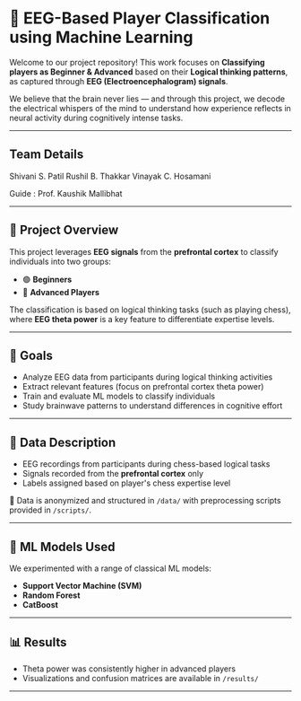 # 🧠 EEG-Based Player Classification using Machine Learning

Welcome to our project repository! This work focuses on **Classifying players as Beginner & Advanced** based on their **Logical thinking patterns**, as captured through **EEG (Electroencephalogram) signals**.

We believe that the brain never lies — and through this project, we decode the electrical whispers of the mind to understand how experience reflects in neural activity during cognitively intense tasks.

---
## Team Details

Shivani S. Patil
Rushil B. Thakkar
Vinayak C. Hosamani

Guide : Prof. Kaushik Mallibhat

---

## 🧬 Project Overview

This project leverages **EEG signals** from the **prefrontal cortex** to classify individuals into two groups:

- 🟢 **Beginners**
- 🔵 **Advanced Players**

The classification is based on logical thinking tasks (such as playing chess), where **EEG theta power** is a key feature to differentiate expertise levels.

---

## 🚀 Goals

- Analyze EEG data from participants during logical thinking activities
- Extract relevant features (focus on prefrontal cortex theta power)
- Train and evaluate ML models to classify individuals
- Study brainwave patterns to understand differences in cognitive effort

---

## 🧠 Data Description

- EEG recordings from participants during chess-based logical tasks
- Signals recorded from the **prefrontal cortex** only
- Labels assigned based on player's chess expertise level

📁 Data is anonymized and structured in `/data/` with preprocessing scripts provided in `/scripts/`.

---

## 🧪 ML Models Used

We experimented with a range of classical ML models:

-  **Support Vector Machine (SVM)**
-  **Random Forest**
-  **CatBoost**
---

## 📊 Results

- Theta power was consistently higher in advanced players
- Visualizations and confusion matrices are available in `/results/`

---




